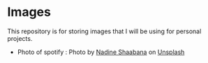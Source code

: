 # Images

This repository is for storing images that I will be using for personal projects.


* Photo of spotify : <span>Photo by <a href="https://unsplash.com/@nadineshaabana?utm_source=unsplash&amp;utm_medium=referral&amp;utm_content=creditCopyText">Nadine Shaabana</a> on <a href="https://unsplash.com/s/photos/spotify?utm_source=unsplash&amp;utm_medium=referral&amp;utm_content=creditCopyText">Unsplash</a></span>
